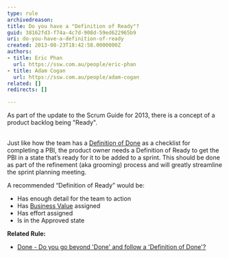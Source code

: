 ```yaml
---
type: rule
archivedreason: 
title: Do you have a "Definition of Ready"?
guid: 38162fd3-f74a-4c7d-908d-59ed622965b9
uri: do-you-have-a-definition-of-ready
created: 2013-08-23T18:42:58.0000000Z
authors:
- title: Eric Phan
  url: https://ssw.com.au/people/eric-phan
- title: Adam Cogan
  url: https://ssw.com.au/people/adam-cogan
related: []
redirects: []

---
```



​As part of the update to the Scrum Guide for 2013, there is a concept of a product backlog being &quot;Ready&quot;.​​
<br><excerpt class='endintro'></excerpt><br>
<p>Just like how the team has a 
   <a href="/done-do-you-go-beyond-done-and-follow-a-definition-of-done"> Definition of Done</a> as a checklist for completing a PBI, the product owner needs a Definition of Ready to get the PBI in a state that’s ready for it to be added to a sprint. This should be done as part of the refinement (aka grooming) process and will greatly streamline the sprint planning meeting.​</p><p>A recommended “Definition of Ready” would be&#58;</p><ul><li>Has enough detail for the team to action</li><li>Has 
      <a href="/Pages/Estimate-Business-Value.aspx"> Business Value</a> assigned</li><li>Has effort assigned</li><li>Is in the Approved state</li></ul><p> 
   <strong>Related Rule​&#58;</strong></p><ul><li> ​
      <a href="/done-do-you-go-beyond-done-and-follow-a-definition-of-done">Done - Do you go beyond 'Done' and follow a 'Definition of Done'?</a>​</li></ul>


